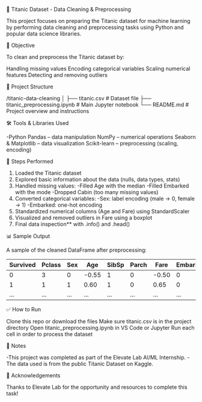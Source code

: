 🚢 Titanic Dataset - Data Cleaning & Preprocessing

This project focuses on preparing the Titanic dataset for machine learning by performing data cleaning and preprocessing tasks using Python and popular data science libraries.

🎯 Objective

To clean and preprocess the Titanic dataset by:

Handling missing values
Encoding categorical variables
Scaling numerical features
Detecting and removing outliers

📁 Project Structure

/titanic-data-cleaning
 │ ├── titanic.csv # Dataset file 
   ├── titanic_preprocessing.ipynb # Main Jupyter notebook 
   └── README.md # Project overview and instructions

🛠️ Tools & Libraries Used

-Python
Pandas – data manipulation
NumPy – numerical operations
Seaborn & Matplotlib – data visualization
Scikit-learn – preprocessing (scaling, encoding)

🧪 Steps Performed

1. Loaded the Titanic dataset
2. Explored basic information about the data (nulls, data types, stats)
3. Handled missing values:
   -Filled Age with the median
   -Filled Embarked with the mode
   -Dropped Cabin (too many missing values)
4. Converted categorical variables:
  -Sex: label encoding (male → 0, female → 1)
  -Embarked: one-hot encoding
5. Standardized numerical columns (Age and Fare) using StandardScaler
6. Visualized and removed outliers in Fare using a boxplot
7. Final data inspection** with .info() and .head()
   
📊 Sample Output

A sample of the cleaned DataFrame after preprocessing:

| Survived | Pclass | Sex | Age  | SibSp | Parch | Fare | Embarked_Q | Embarked_S |
|----------|--------|-----|------|-------|-------|------|------------|------------|
| 0        | 3      | 0   |-0.55 | 1     | 0     |-0.50 | 0          | 1          |
| 1        | 1      | 1   | 0.60 | 1     | 0     | 0.65 | 0          | 0          |
| ...      | ...    | ... | ...  | ...   | ...   | ...  | ...        | ...        |

✅ How to Run

Clone this repo or download the files
Make sure titanic.csv is in the project directory
Open titanic_preprocessing.ipynb in VS Code or Jupyter
Run each cell in order to process the dataset

📝 Notes

-This project was completed as part of the Elevate Lab AI/ML Internship.
-The data used is from the public Titanic Dataset on Kaggle.

🙌 Acknowledgements

Thanks to Elevate Lab for the opportunity and resources to complete this task!
